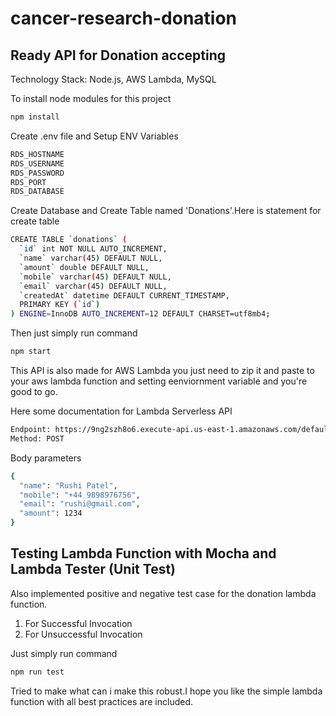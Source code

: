 # cancer-research-donation

## Ready API for Donation accepting 
Technology Stack: Node.js, AWS Lambda, MySQL

To install node modules for this project

```bash
npm install
```

Create .env file and Setup ENV Variables

```bash
RDS_HOSTNAME
RDS_USERNAME
RDS_PASSWORD
RDS_PORT
RDS_DATABASE
```

Create Database and Create Table named 'Donations'.Here is statement for create table

```bash
CREATE TABLE `donations` (
  `id` int NOT NULL AUTO_INCREMENT,
  `name` varchar(45) DEFAULT NULL,
  `amount` double DEFAULT NULL,
  `mobile` varchar(45) DEFAULT NULL,
  `email` varchar(45) DEFAULT NULL,
  `createdAt` datetime DEFAULT CURRENT_TIMESTAMP,
  PRIMARY KEY (`id`)
) ENGINE=InnoDB AUTO_INCREMENT=12 DEFAULT CHARSET=utf8mb4;
```

Then just simply run command

```bash
npm start
```

This API is also made for AWS Lambda you just need to zip it and paste to your aws lambda function and setting eenviornment variable and you're good to go.

Here some documentation for Lambda Serverless API


```bash
Endpoint: https://9ng2szh8o6.execute-api.us-east-1.amazonaws.com/default/donation-demo?Version=2016-11-15
Method: POST
```
Body parameters 

```bash
{
  "name": "Rushi Patel",
  "mobile": "+44 9898976756",
  "email": "rushi@gmail.com",
  "amount": 1234
}
```
## Testing Lambda Function with Mocha and Lambda Tester (Unit Test)

Also implemented positive and negative test case for the donation lambda function.
1. For Successful Invocation
2. For Unsuccessful Invocation

Just simply run command
```bash
npm run test
```

Tried to make what can i make this robust.I hope you like the simple lambda function with all best practices are included.

